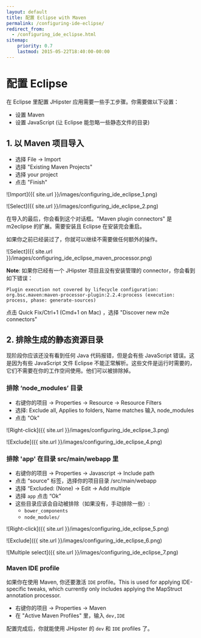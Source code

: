 ```yaml
---
layout: default
title: 配置 Eclipse with Maven
permalink: /configuring-ide-eclipse/
redirect_from:
  - /configuring_ide_eclipse.html
sitemap:
    priority: 0.7
    lastmod: 2015-05-22T18:40:00-00:00
---
```


# <i class="fa fa-keyboard-o"></i> 配置 Eclipse

在 Eclipse 里配置 JHipster 应用需要一些手工步骤。你需要做以下设置：

- 设置 Maven
- 设置 JavaScript (让 Eclipse 能忽略一些静态文件的目录)

## 1. 以 Maven 项目导入

- 选择 File -> Import
- 选择 "Existing Maven Projects"
- 选择 your project
- 点击 "Finish"

![Import]({{ site.url }}/images/configuring_ide_eclipse_1.png)

![Select]({{ site.url }}/images/configuring_ide_eclipse_2.png)


在导入的最后，你会看到这个对话框。"Maven plugin connectors" 是 m2eclipse 的扩展。需要安装且 Eclipse 在安装完会重启。

如果你之前已经装过了，你就可以继续不需要做任何额外的操作。

![Select]({{ site.url }}/images/configuring_ide_eclipse_maven_processor.png)

__Note__: 如果你已经有一个 JHipster 项目且没有安装管理的 connector，你会看到如下错误：

`Plugin execution not covered by lifecycle configuration: org.bsc.maven:maven-processor-plugin:2.2.4:process (execution: process, phase: generate-sources)`

点击 Quick Fix/Ctrl+1 (Cmd+1 on Mac) ，选择 "Discover new m2e connectors"

## 2. 排除生成的静态资源目录
现阶段你应该还没有看到任何 Java 代码报错，但是会有些 JavaScript 错误。这是因为有些 JavaScript 文件 Eclipse 不能正常解析。这些文件是运行时需要的，它们不需要在你的工作空间使用。他们可以被排除掉。


### 排除 ‘node_modules’ 目录

- 右键你的项目 -> Properties -> Resource -> Resource Filters
- 选择: Exclude all, Applies to folders, Name matches 输入 node_modules
- 点击 "Ok"

![Right-click]({{ site.url }}/images/configuring_ide_eclipse_3.png)

![Exclude]({{ site.url }}/images/configuring_ide_eclipse_4.png)


### 排除 'app' 在目录 src/main/webapp 里

- 右键你的项目 -> Properties -> Javascript -> Include path
- 点击 “source” 标签，选择你的项目目录 /src/main/webapp
- 选择 “Excluded: (None) -> Edit -> Add multiple
- 选择  `app` 点击 “Ok”
- 这些目录应该会自动被排除（如果没有，手动排除一些）:
    - `bower_components`
    - `node_modules/`

![Right-click]({{ site.url }}/images/configuring_ide_eclipse_5.png)

![Exclude]({{ site.url }}/images/configuring_ide_eclipse_6.png)

![Multiple select]({{ site.url }}/images/configuring_ide_eclipse_7.png)

### Maven IDE profile

如果你在使用 Maven, 你还要激活 `IDE` profile。This is used for applying IDE-specific tweaks, which currently only includes applying the MapStruct annotation processor.

- 右键你的项目 -> Properties -> Maven
- 在 "Active Maven Profiles" 里，输入 `dev,IDE`

配置完成后，你就能使用 JHipster 的 `dev` 和 `IDE` profiles 了。

